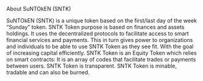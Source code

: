 About SuNTOkEN (SNTK)

SuNTOkEN (SNTK) is a unique token based on the first/last day of the week “Sunday” token. SNTK Token purpose is based on finances and assets holdings. It uses the decentralized protocols to facilitate access to smart financial services and payments. This in turn gives power to organizations and individuals to be able to use SNTK Token as they see fit. With the goal of increasing capital efficiently. SNTK Token is an Equity Token which relies on smart contracts: It is an array of codes that facilitate trades or payments between users. SNTK Token is transparent. SNTK Token is minable, tradable and can also be burned.
